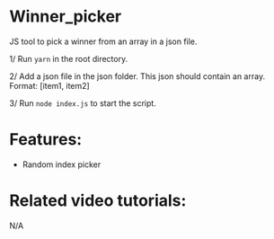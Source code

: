 # Winner_picker
JS tool to pick a winner from an array in a json file.

1/ Run `yarn` in the root directory.

2/ Add a json file in the json folder. This json should contain an array. 
Format: [item1, item2]

3/ Run `node index.js` to start the script.

# Features:  
- Random index picker

# Related video tutorials:  
N/A